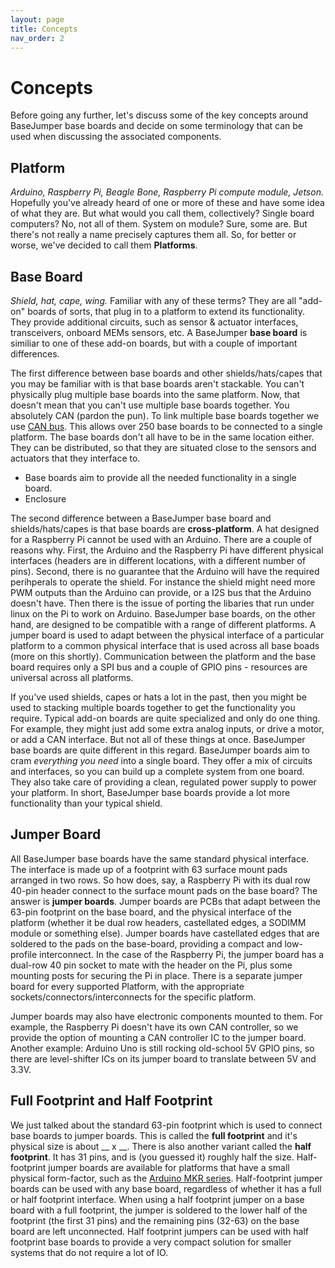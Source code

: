 ```yaml
---
layout: page
title: Concepts
nav_order: 2
---
```


# Concepts
Before going any further, let's discuss some of the key concepts around BaseJumper base boards and decide on some terminology that can be used when discussing the associated components.


## Platform
*Arduino, Raspberry Pi, Beagle Bone, Raspberry Pi compute module, Jetson.* Hopefully you've already heard of one or more of these and have some idea of what they are. But what would you call them, collectively? Single board computers? No, not all of them. System on module? Sure, some are. But there's not really a name precisely captures them all. So, for better or worse, we've decided to call them **Platforms**. 


## Base Board
*Shield, hat, cape, wing.* Familiar with any of these terms? They are all "add-on" boards of sorts, that plug in to a platform to extend its functionality. They provide additional circuits, such as sensor & actuator interfaces, transceivers, onboard MEMs sensors, etc. A BaseJumper **base board** is similiar to one of these add-on boards, but with a couple of important differences. 

The first difference between base boards and other shields/hats/capes that you may be familiar with is that base boards aren't stackable. You can't physically plug multiple base boards into the same platform. Now, that doesn't mean that you can't use multiple base boards together. You absolutely CAN (pardon the pun). To link multiple base boards together we use [CAN bus](https://en.wikipedia.org/wiki/CAN_bus). This allows over 250 base boards to be connected to a single platform. The base boards don't all have to be in the same location either. They can be distributed, so that they are situated close to the sensors and actuators that they interface to. 
* Base boards aim to provide all the needed functionality in a single board.
* Enclosure 

The second difference between a BaseJumper base board and shields/hats/capes is that base boards are **cross-platform**. A hat designed for a Raspberry Pi cannot be used with an Arduino. There are a couple of reasons why. First, the Arduino and the Raspberry Pi have different physical interfaces (headers are in different locations, with a different number of pins). Second, there is no guarantee that the Arduino will have the required perihperals to operate the shield. For instance the shield might need more PWM outputs than the Arduino can provide, or a I2S bus that the Arduino doesn't have. Then there is the issue of porting the libaries that run under linux on the Pi to work on Arduino. BaseJumper base boards, on the other hand, are designed to be compatible with a range of different platforms. A jumper board is used to adapt between the physical interface of a particular platform to a common physical interface that is used across all base boads (more on this shortly). Communication between the platform and the base board requires only a SPI bus and a couple of GPIO pins - resources are universal across all platforms.

If you've used shields, capes or hats a lot in the past, then you might be used to stacking multiple boards together to get the functionality you require. Typical add-on boards are quite specialized and only do one thing. For example, they might just add some extra analog inputs, or drive a motor, or add a CAN interface. But not all of these things at once. BaseJumper base boards are quite different in this regard. BaseJumper boards aim to cram *everything you need* into a single board. They offer a mix of circuits and interfaces, so you can build up a complete system from one board. They also take care of providing a clean, regulated power supply to power your platform. In short, BaseJumper base boards provide a lot more functionality than your typical shield.


## Jumper Board
All BaseJumper base boards have the same standard physical interface. The interface is made up of a footprint with 63 surface mount pads arranged in two rows. So how does, say, a Raspberry Pi with its dual row 40-pin header connect to the surface mount pads on the base board? The answer is **jumper boards**. Jumper boards are PCBs that adapt between the 63-pin footprint on the base board, and the physical interface of the platform (whether it be dual row headers, castellated edges, a SODIMM module or something else). Jumper boards have castellated edges that are soldered to the pads on the base-board, providing a compact and low-profile interconnect. In the case of the Raspberry Pi, the jumper board has a dual-row 40 pin socket to mate with the header on the Pi, plus some mounting posts for securing the Pi in place. There is a separate jumper board for every supported Platform, with the appropriate sockets/connectors/interconnects for the specific platform. 

Jumper boards may also have electronic components mounted to them. For example, the Raspberry Pi doesn't have its own CAN controller, so we provide the option of mounting a CAN controller IC to the jumper board. Another example: Arduino Uno is still rocking old-school 5V GPIO pins, so there are level-shifter ICs on its jumper board to translate between 5V and 3.3V.


## Full Footprint and Half Footprint
We just talked about the standard 63-pin footprint which is used to connect base boards to jumper boards. This is called the **full footprint** and it's physical size is about __ x __. There is also another variant called the **half footprint**. It has 31 pins, and is (you guessed it) roughly half the size. Half-footprint jumper boards are available for platforms that have a small physical form-factor, such as the [Arduino MKR series](https://store.arduino.cc/usa/arduino/arduino-mkr-family). Half-footprint jumper boards can be used with any base board, regardless of whether it has a full or half footprint interface. When using a half footprint jumper on a base board with a full footprint, the jumper is soldered to the lower half of the footprint (the first 31 pins) and the remaining pins (32-63) on the base board are left unconnected. Half footprint jumpers can be used with half footprint base boards to provide a very compact solution for smaller systems that do not require a lot of IO.
